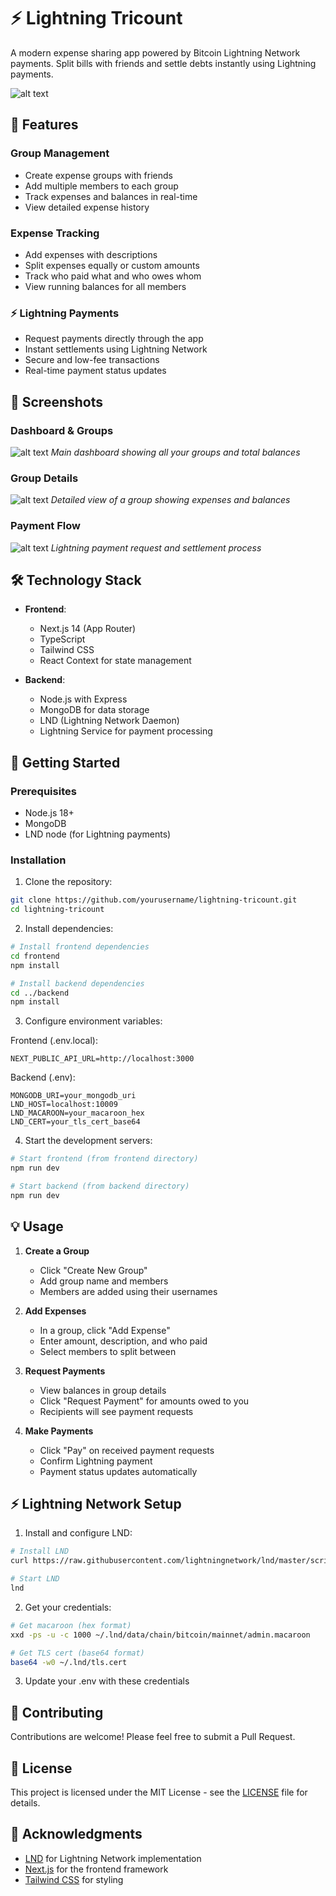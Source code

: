 # ⚡ Lightning Tricount

A modern expense sharing app powered by Bitcoin Lightning Network payments. Split bills with friends and settle debts instantly using Lightning payments.

![alt text](image.png)

## 🌟 Features

### Group Management
- Create expense groups with friends
- Add multiple members to each group
- Track expenses and balances in real-time
- View detailed expense history

### Expense Tracking
- Add expenses with descriptions
- Split expenses equally or custom amounts
- Track who paid what and who owes whom
- View running balances for all members

### ⚡ Lightning Payments
- Request payments directly through the app
- Instant settlements using Lightning Network
- Secure and low-fee transactions
- Real-time payment status updates

## 📱 Screenshots

### Dashboard & Groups
![alt text](image-1.png)
*Main dashboard showing all your groups and total balances*

### Group Details
![alt text](image-2.png)
*Detailed view of a group showing expenses and balances*

### Payment Flow
![alt text](image-3.png)
*Lightning payment request and settlement process*

## 🛠 Technology Stack

- **Frontend**:
  - Next.js 14 (App Router)
  - TypeScript
  - Tailwind CSS
  - React Context for state management

- **Backend**:
  - Node.js with Express
  - MongoDB for data storage
  - LND (Lightning Network Daemon)
  - Lightning Service for payment processing

## 🚀 Getting Started

### Prerequisites
- Node.js 18+
- MongoDB
- LND node (for Lightning payments)

### Installation

1. Clone the repository:
```bash
git clone https://github.com/yourusername/lightning-tricount.git
cd lightning-tricount
```

2. Install dependencies:
```bash
# Install frontend dependencies
cd frontend
npm install

# Install backend dependencies
cd ../backend
npm install
```

3. Configure environment variables:

Frontend (.env.local):
```env
NEXT_PUBLIC_API_URL=http://localhost:3000
```

Backend (.env):
```env
MONGODB_URI=your_mongodb_uri
LND_HOST=localhost:10009
LND_MACAROON=your_macaroon_hex
LND_CERT=your_tls_cert_base64
```

4. Start the development servers:

```bash
# Start frontend (from frontend directory)
npm run dev

# Start backend (from backend directory)
npm run dev
```

## 💡 Usage

1. **Create a Group**
   - Click "Create New Group"
   - Add group name and members
   - Members are added using their usernames

2. **Add Expenses**
   - In a group, click "Add Expense"
   - Enter amount, description, and who paid
   - Select members to split between

3. **Request Payments**
   - View balances in group details
   - Click "Request Payment" for amounts owed to you
   - Recipients will see payment requests

4. **Make Payments**
   - Click "Pay" on received payment requests
   - Confirm Lightning payment
   - Payment status updates automatically

## ⚡ Lightning Network Setup

1. Install and configure LND:
```bash
# Install LND
curl https://raw.githubusercontent.com/lightningnetwork/lnd/master/scripts/install.sh | bash

# Start LND
lnd
```

2. Get your credentials:
```bash
# Get macaroon (hex format)
xxd -ps -u -c 1000 ~/.lnd/data/chain/bitcoin/mainnet/admin.macaroon

# Get TLS cert (base64 format)
base64 -w0 ~/.lnd/tls.cert
```

3. Update your .env with these credentials

## 🤝 Contributing

Contributions are welcome! Please feel free to submit a Pull Request.

## 📄 License

This project is licensed under the MIT License - see the [LICENSE](LICENSE) file for details.

## 🙏 Acknowledgments

- [LND](https://github.com/lightningnetwork/lnd) for Lightning Network implementation
- [Next.js](https://nextjs.org) for the frontend framework
- [Tailwind CSS](https://tailwindcss.com) for styling 